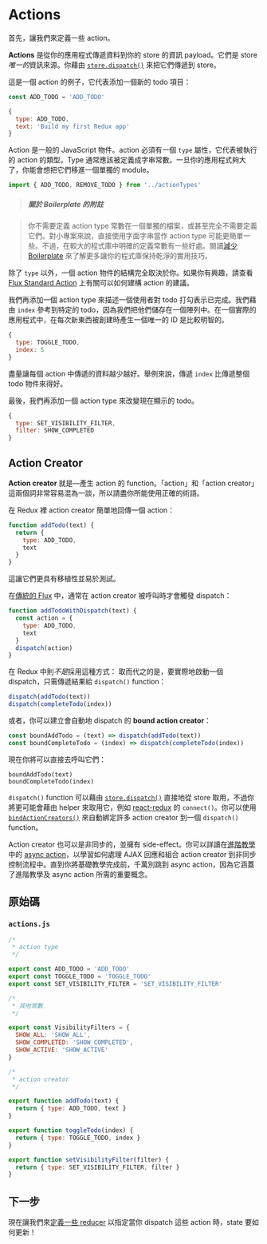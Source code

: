 # Actions

首先，讓我們來定義一些 action。

**Actions** 是從你的應用程式傳遞資料到你的 store 的資訊 payload。它們是 store *唯一的*資訊來源。你藉由 [`store.dispatch()`](../api/Store.md#dispatch) 來把它們傳遞到 store。

這是一個 action 的例子，它代表添加一個新的 todo 項目：

```js
const ADD_TODO = 'ADD_TODO'
```

```js
{
  type: ADD_TODO,
  text: 'Build my first Redux app'
}
```

Action 是一般的 JavaScript 物件。action 必須有一個 `type` 屬性，它代表被執行的 action 的類型。Type 通常應該被定義成字串常數。一旦你的應用程式夠大了，你能會想把它們移進一個單獨的 module。

```js
import { ADD_TODO, REMOVE_TODO } from '../actionTypes'
```

>##### 關於 Boilerplate 的附註

>你不需要定義 action type 常數在一個單獨的檔案，或甚至完全不需要定義它們。對小專案來說，直接使用字面字串當作 action type 可能更簡單一些。不過，在較大的程式庫中明確的定義常數有一些好處。閱讀[減少 Boilerplate](../recipes/ReducingBoilerplate.md) 來了解更多讓你的程式庫保持乾淨的實用技巧。

除了 `type` 以外，一個 action 物件的結構完全取決於你。如果你有興趣，請查看 [Flux Standard Action](https://github.com/acdlite/flux-standard-action) 上有關可以如何建構 action 的建議。

我們再添加一個 action type 來描述一個使用者對 todo 打勾表示已完成。我們藉由 `index` 參考到特定的 todo，因為我們把他們儲存在一個陣列中。在一個實際的應用程式中，在每次新東西被創建時產生一個唯一的 ID 是比較明智的。

```js
{
  type: TOGGLE_TODO,
  index: 5
}
```

盡量讓每個 action 中傳遞的資料越少越好。舉例來說，傳遞 `index` 比傳遞整個 todo 物件來得好。

最後，我們再添加一個 action type 來改變現在顯示的 todo。

```js
{
  type: SET_VISIBILITY_FILTER,
  filter: SHOW_COMPLETED
}
```

## Action Creator

**Action creator** 就是—產生 action 的 function。「action」和「action creator」 這兩個詞非常容易混為一談，所以請盡你所能使用正確的術語。

在 Redux 裡 action creator 簡單地回傳一個 action：

```js
function addTodo(text) {
  return {
    type: ADD_TODO,
    text
  }
}
```

這讓它們更具有移植性並易於測試。

在[傳統的 Flux](http://facebook.github.io/flux) 中，通常在 action creator 被呼叫時才會觸發 dispatch：

```js
function addTodoWithDispatch(text) {
  const action = {
    type: ADD_TODO,
    text
  }
  dispatch(action)
}
```

在 Redux 中則*不是*採用這種方式：
取而代之的是，要實際地啟動一個 dispatch，只需傳遞結果給 `dispatch()` function：

```js
dispatch(addTodo(text))
dispatch(completeTodo(index))
```

或者，你可以建立會自動地 dispatch 的 **bound action creator**：

```js
const boundAddTodo = (text) => dispatch(addTodo(text))
const boundCompleteTodo = (index) => dispatch(completeTodo(index))
```

現在你將可以直接去呼叫它們：

```
boundAddTodo(text)
boundCompleteTodo(index)
```

`dispatch()` function 可以藉由 [`store.dispatch()`](../api/Store.md#dispatch) 直接地從 store 取用，不過你將更可能會藉由 helper 來取用它，例如 [react-redux](http://github.com/gaearon/react-redux) 的 `connect()`。你可以使用 [`bindActionCreators()`](../api/bindActionCreators.md) 來自動綁定許多 action creator 到一個 `dispatch()` function。

Action creator 也可以是非同步的，並擁有 side-effect。你可以詳讀在[進階教學](../advanced/README.md)中的 [async action](../advanced/AsyncActions.md)，以學習如何處理 AJAX 回應和組合 action creator 到非同步控制流程中。直到你將基礎教學完成前，千萬別跳到 async action，因為它涵蓋了進階教學及 async action 所需的重要概念。

## 原始碼

### `actions.js`

```js
/*
 * action type
 */

export const ADD_TODO = 'ADD_TODO'
export const TOGGLE_TODO = 'TOGGLE_TODO'
export const SET_VISIBILITY_FILTER = 'SET_VISIBILITY_FILTER'

/*
 * 其他常數
 */

export const VisibilityFilters = {
  SHOW_ALL: 'SHOW_ALL',
  SHOW_COMPLETED: 'SHOW_COMPLETED',
  SHOW_ACTIVE: 'SHOW_ACTIVE'
}

/*
 * action creator
 */

export function addTodo(text) {
  return { type: ADD_TODO, text }
}

export function toggleTodo(index) {
  return { type: TOGGLE_TODO, index }
}

export function setVisibilityFilter(filter) {
  return { type: SET_VISIBILITY_FILTER, filter }
}
```

## 下一步

現在讓我們來[定義一些 reducer](Reducers.md) 以指定當你 dispatch 這些 action 時，state 要如何更新！

